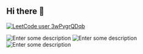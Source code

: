 ## Hi there 👋

<!--
**bourbakiii/bourbakiii** is a ✨ _special_ ✨ repository because its `README.md` (this file) appears on your GitHub profile.

Here are some ideas to get you started:

- 🔭 I’m currently working on ...
- 🌱 I’m currently learning ...
- 👯 I’m looking to collaborate on ...
- 🤔 I’m looking for help with ...
- 💬 Ask me about ...
- 📫 How to reach me: ...
- 😄 Pronouns: ...
- ⚡ Fun fact: ...
-->
[![LeetCode user 3wPvgrQDqb](https://img.shields.io/badge/dynamic/json?style=for-the-badge&labelColor=black&color=%23ffa116&label=%D0%A0%D0%B5%D1%88%D0%B5%D0%BD%D0%BE&query=solved&url=https%3A%2F%2Fleetcode-badge.vercel.app%2Fapi%2Fusers%2F3wPvgrQDqb&logo=leetcode&logoColor=yellow)](https://leetcode.com/3wPvgrQDqb/)

![Enter some description](https://leetcode-badge-sage.vercel.app/badge/3wPvgrQDqb?theme=light)
![Enter some description](https://leetcode-badge-sage.vercel.app/badge/3wPvgrQDqb?theme=dark)
![Enter some description](https://leetcode-badge-sage.vercel.app/badge/3wPvgrQDqb?theme=neutral)
